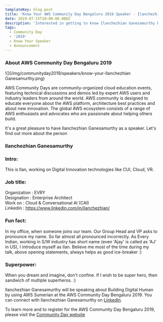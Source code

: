 ```yaml
---
templateKey: blog-post
title: 'Know Your AWS Community Day Bengaluru 2019 Speaker - Ilanchezhian Ganesamurthy'
date: 2019-07-15T10:00:00.000Z
description: 'Interested in getting to know Ilanchezhian Ganesamurthy better? Read on.'
tags:
  - Community Day
  - '2019'
  - Know Your Speaker
  - Announcement
---
```


### About AWS Community Day Bengaluru 2019

![](/img/communityday2019/speakers/know-your-Ilanchezhian Ganesamurthy.png)

AWS Community Days are community-organized cloud education events, featuring technical discussions and demos led by expert AWS users and industry leaders from around the world. AWS community is designed to educate everyone about the AWS platform, architecture best practices and about new innovation. The global AWS ecosystem consists of a range of AWS enthusiasts and advocates who are passionate about helping others build. 

It's a great pleasure to have Ilanchezhian Ganesamurthy as a speaker. Let's find out more about the person

### Ilanchezhian Ganesamurthy 

### Intro: 
This is Ilan, working on Digital Innovation technologies like CUI, Cloud, VR. 

### Job title:
Organization : EVRY    
Designation : Enterprise Architect    
Work on : Cloud & Conversational AI (CAI)    
Linkedin : https://www.linkedin.com/in/ilanchezhian/

### Fun fact:
In my office, when someone joins our team. Our Group Head and VP asks to pronounce my name. So far almost all pronounced incorrectly. 
As Every Indian, working in S/W industry has short name (even 'Ajay' is called  as 'AJ' in US), I introduce myself as Ilan.
Believe me most of the time during my talk, above opening statements, always helps as good ice-breaker :) 

### Superpower:
When you dream and imagine, don't confine. If I wish to be super hero, then sandwich of multiple superheros. :) 



Ilanchezhian Ganesamurthy will be speaking about Building Digital Human by using AWS Sumerian at the AWS Community Day Bengaluru 2019. You can connect with Ilanchezhian Ganesamurthy on [LinkedIn](https://www.linkedin.com/in/ilanchezhian/).

To learn more and to register for the AWS Community Day Bengaluru 2019, please visit the [Community Day website](https://communityday.awsugblr.in)
